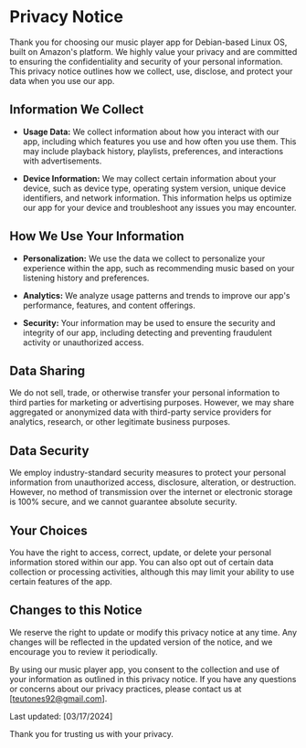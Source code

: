 # Privacy Notice

Thank you for choosing our music player app for Debian-based Linux OS, built on Amazon's platform. We highly value your privacy and are committed to ensuring the confidentiality and security of your personal information. This privacy notice outlines how we collect, use, disclose, and protect your data when you use our app.

## Information We Collect

- **Usage Data:** We collect information about how you interact with our app, including which features you use and how often you use them. This may include playback history, playlists, preferences, and interactions with advertisements.
  
- **Device Information:** We may collect certain information about your device, such as device type, operating system version, unique device identifiers, and network information. This information helps us optimize our app for your device and troubleshoot any issues you may encounter.

## How We Use Your Information

- **Personalization:** We use the data we collect to personalize your experience within the app, such as recommending music based on your listening history and preferences.
  
- **Analytics:** We analyze usage patterns and trends to improve our app's performance, features, and content offerings.
  
- **Security:** Your information may be used to ensure the security and integrity of our app, including detecting and preventing fraudulent activity or unauthorized access.

## Data Sharing

We do not sell, trade, or otherwise transfer your personal information to third parties for marketing or advertising purposes. However, we may share aggregated or anonymized data with third-party service providers for analytics, research, or other legitimate business purposes.

## Data Security

We employ industry-standard security measures to protect your personal information from unauthorized access, disclosure, alteration, or destruction. However, no method of transmission over the internet or electronic storage is 100% secure, and we cannot guarantee absolute security.

## Your Choices

You have the right to access, correct, update, or delete your personal information stored within our app. You can also opt out of certain data collection or processing activities, although this may limit your ability to use certain features of the app.

## Changes to this Notice

We reserve the right to update or modify this privacy notice at any time. Any changes will be reflected in the updated version of the notice, and we encourage you to review it periodically.

By using our music player app, you consent to the collection and use of your information as outlined in this privacy notice. If you have any questions or concerns about our privacy practices, please contact us at [teutones92@gmail.com].

Last updated: [03/17/2024]

Thank you for trusting us with your privacy.
